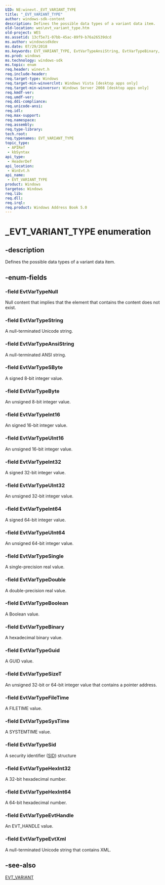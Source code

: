 ```yaml
---
UID: NE:winevt._EVT_VARIANT_TYPE
title: "_EVT_VARIANT_TYPE"
author: windows-sdk-content
description: Defines the possible data types of a variant data item.
old-location: wes\evt_variant_type.htm
old-project: WES
ms.assetid: 13cf5e71-07bb-45ac-89f9-b76a26539dcd
ms.author: windowssdkdev
ms.date: 07/29/2018
ms.keywords: EVT_VARIANT_TYPE, EvtVarTypeAnsiString, EvtVarTypeBinary, EvtVarTypeBoolean, EvtVarTypeByte, EvtVarTypeDouble, EvtVarTypeEvtHandle, EvtVarTypeEvtXml, EvtVarTypeFileTime, EvtVarTypeGuid, EvtVarTypeHexInt32, EvtVarTypeHexInt64, EvtVarTypeInt16, EvtVarTypeInt32, EvtVarTypeInt64, EvtVarTypeNull, EvtVarTypeSByte, EvtVarTypeSid, EvtVarTypeSingle, EvtVarTypeSizeT, EvtVarTypeString, EvtVarTypeSysTime, EvtVarTypeUInt16, EvtVarTypeUInt32, EvtVarTypeUInt64, _EVT_VARIANT_TYPE, _EVT_VARIANT_TYPE enumeration [EventLog], wes.evt_variant_type, winevt/EvtVarTypeAnsiString, winevt/EvtVarTypeBinary, winevt/EvtVarTypeBoolean, winevt/EvtVarTypeByte, winevt/EvtVarTypeDouble, winevt/EvtVarTypeEvtHandle, winevt/EvtVarTypeEvtXml, winevt/EvtVarTypeFileTime, winevt/EvtVarTypeGuid, winevt/EvtVarTypeHexInt32, winevt/EvtVarTypeHexInt64, winevt/EvtVarTypeInt16, winevt/EvtVarTypeInt32, winevt/EvtVarTypeInt64, winevt/EvtVarTypeNull, winevt/EvtVarTypeSByte, winevt/EvtVarTypeSid, winevt/EvtVarTypeSingle, winevt/EvtVarTypeSizeT, winevt/EvtVarTypeString, winevt/EvtVarTypeSysTime, winevt/EvtVarTypeUInt16, winevt/EvtVarTypeUInt32, winevt/EvtVarTypeUInt64, winevt/_EVT_VARIANT_TYPE
ms.prod: windows
ms.technology: windows-sdk
ms.topic: enum
req.header: winevt.h
req.include-header: 
req.target-type: Windows
req.target-min-winverclnt: Windows Vista [desktop apps only]
req.target-min-winversvr: Windows Server 2008 [desktop apps only]
req.kmdf-ver: 
req.umdf-ver: 
req.ddi-compliance: 
req.unicode-ansi: 
req.idl: 
req.max-support: 
req.namespace: 
req.assembly: 
req.type-library: 
tech.root: 
req.typenames: EVT_VARIANT_TYPE
topic_type:
 - APIRef
 - kbSyntax
api_type:
 - HeaderDef
api_location:
 - WinEvt.h
api_name:
 - EVT_VARIANT_TYPE
product: Windows
targetos: Windows
req.lib: 
req.dll: 
req.irql: 
req.product: Windows Address Book 5.0
---
```


# _EVT_VARIANT_TYPE enumeration


## -description


Defines the possible data types of a variant data item.


## -enum-fields




### -field EvtVarTypeNull

Null content that implies that the element that contains the content does not exist.


### -field EvtVarTypeString

A null-terminated Unicode string.


### -field EvtVarTypeAnsiString

A null-terminated ANSI string.


### -field EvtVarTypeSByte

A signed 8-bit integer value.


### -field EvtVarTypeByte

An unsigned 8-bit integer value.


### -field EvtVarTypeInt16

An signed 16-bit integer value.


### -field EvtVarTypeUInt16

An unsigned 16-bit integer value.


### -field EvtVarTypeInt32

A signed 32-bit integer value.


### -field EvtVarTypeUInt32

An unsigned 32-bit integer value.


### -field EvtVarTypeInt64

A signed 64-bit integer value.


### -field EvtVarTypeUInt64

An unsigned 64-bit integer value.


### -field EvtVarTypeSingle

A single-precision real value.


### -field EvtVarTypeDouble

A double-precision real value.


### -field EvtVarTypeBoolean

A Boolean value.


### -field EvtVarTypeBinary

A hexadecimal binary value.


### -field EvtVarTypeGuid

A GUID value.


### -field EvtVarTypeSizeT

An unsigned 32-bit or 64-bit integer value that contains a pointer address.


### -field EvtVarTypeFileTime

A FILETIME value.


### -field EvtVarTypeSysTime

 A SYSTEMTIME value.


### -field EvtVarTypeSid

A security identifier (<a href="https://msdn.microsoft.com/library/windows/hardware/ff556740">SID</a>) structure


### -field EvtVarTypeHexInt32

A 32-bit hexadecimal number.


### -field EvtVarTypeHexInt64

A 64-bit hexadecimal number.


### -field EvtVarTypeEvtHandle

An EVT_HANDLE value.


### -field EvtVarTypeEvtXml

A null-terminated Unicode string that contains XML.


## -see-also




<a href="https://msdn.microsoft.com/4b0f338b-0b66-4ba5-9e29-b15afe15a2d3">EVT_VARIANT</a>
 

 

